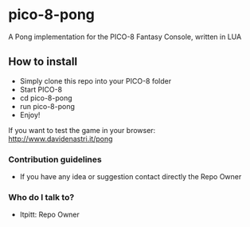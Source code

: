 # pico-8-pong
A Pong implementation for the PICO-8 Fantasy Console, written in LUA

## How to install
* Simply clone this repo into your PICO-8 folder
* Start PICO-8
* cd pico-8-pong
* run pico-8-pong
* Enjoy!

If you want to test the game in your browser:  
http://www.davidenastri.it/pong

### Contribution guidelines ###

* If you have any idea or suggestion contact directly the Repo Owner

### Who do I talk to? ###

* ltpitt: Repo Owner
